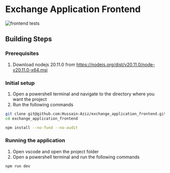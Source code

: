 # Exchange Application Frontend

![frontend tests](https://img.shields.io/endpoint?url=https://gist.githubusercontent.com/Hussain-Aziz/ee13ac4a5e7a22f597804cfe438b1891/raw/e731766dc5545e14322bd6ac9f66a72a933b6ee3/FrontendTestBadge.json)

## Building Steps

### Prerequisites

1. Download nodejs 20.11.0 from <https://nodejs.org/dist/v20.11.0/node-v20.11.0-x64.msi>

### Initial setup

1. Open a powershell terminal and navigate to the directory where you want the project
2. Run the following commands

```bash
git clone git@github.com:Hussain-Aziz/exchange_application_frontend.git
cd exchange_application_frontend

npm install --no-fund --no-audit
```

### Running the application

1. Open vscode and open the project folder
2. Open a powershell terminal and run the following commands

```bash
npm run dev
```
